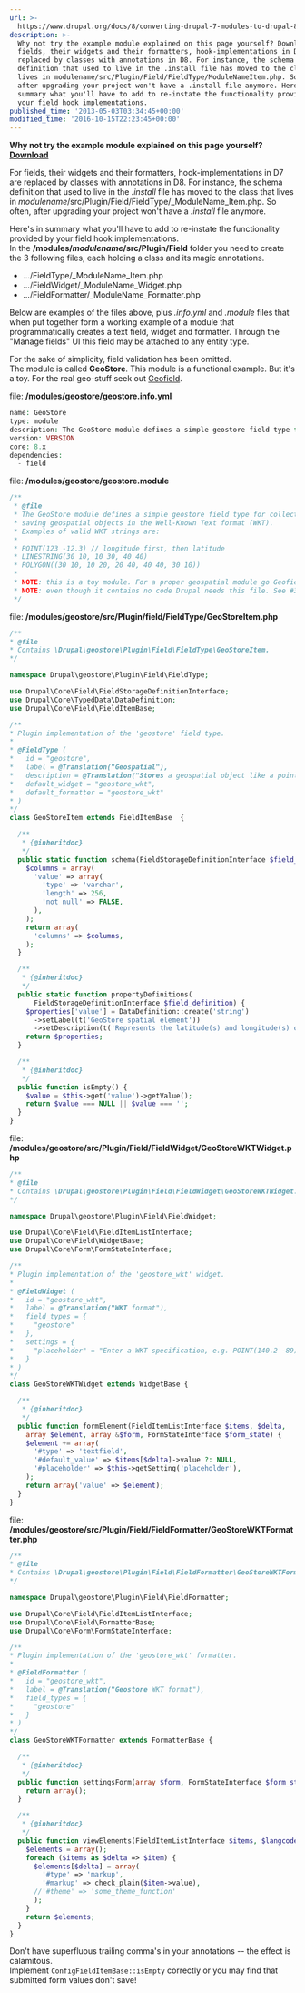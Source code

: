 ```yaml
---
url: >-
  https://www.drupal.org/docs/8/converting-drupal-7-modules-to-drupal-8/d7-to-d8-upgrade-fields-widgets-and-formatters
description: >-
  Why not try the example module explained on this page yourself? Download For
  fields, their widgets and their formatters, hook-implementations in D7 are
  replaced by classes with annotations in D8. For instance, the schema
  definition that used to live in the .install file has moved to the class that
  lives in modulename/src/Plugin/Field/FieldType/ModuleNameItem.php. So often,
  after upgrading your project won't have a .install file anymore. Here's in
  summary what you'll have to add to re-instate the functionality provided by
  your field hook implementations.
published_time: '2013-05-03T03:34:45+00:00'
modified_time: '2016-10-15T22:23:45+00:00'
---
```

**Why not try the example module explained on this page yourself? [Download](http://flink.com.au/sites/default/files/geostore.gz)**

For fields, their widgets and their formatters, hook-implementations in D7 are replaced by classes with annotations in D8\. For instance, the schema definition that used to live in the _.install_ file has moved to the class that lives in _modulename_/src/Plugin/Field/FieldType/_ModuleName_Item.php. So often, after upgrading your project won't have a _.install_ file anymore.

Here's in summary what you'll have to add to re-instate the functionality provided by your field hook implementations.  
In the **/modules/_modulename_/src/Plugin/Field** folder you need to create the 3 following files, each holding a class and its magic annotations.

* .../FieldType/_ModuleName_Item.php
* .../FieldWidget/_ModuleName_Widget.php
* .../FieldFormatter/_ModuleName_Formatter.php

Below are examples of the files above, plus _.info.yml_ and _.module_ files that when put together form a working example of a module that programmatically creates a text field, widget and formatter. Through the "Manage fields" UI this field may be attached to any entity type. 

For the sake of simplicity, field validation has been omitted.  
The module is called **GeoStore**. This module is a functional example. But it's a toy. For the real geo-stuff seek out [Geofield](http://drupal.org/project/geofield).

file: **/modules/geostore/geostore.info.yml**

```php
name: GeoStore
type: module
description: The GeoStore module defines a simple geostore field type for collecting and saving geospatial objects in the Well-Known Text format (WKT).
version: VERSION
core: 8.x
dependencies:
  - field

```

file: **/modules/geostore/geostore.module**

```php
/**
 * @file
 * The GeoStore module defines a simple geostore field type for collecting and
 * saving geospatial objects in the Well-Known Text format (WKT).
 * Examples of valid WKT strings are:
 *
 * POINT(123 -12.3) // longitude first, then latitude
 * LINESTRING(30 10, 10 30, 40 40)
 * POLYGON((30 10, 10 20, 20 40, 40 40, 30 10))
 *
 * NOTE: this is a toy module. For a proper geospatial module go Geofield.
 * NOTE: even though it contains no code Drupal needs this file. See #340723.
 */

```

file: **/modules/geostore/src/Plugin/field/FieldType/GeoStoreItem.php**

```php
/**
* @file
* Contains \Drupal\geostore\Plugin\Field\FieldType\GeoStoreItem.
*/

namespace Drupal\geostore\Plugin\Field\FieldType;

use Drupal\Core\Field\FieldStorageDefinitionInterface;
use Drupal\Core\TypedData\DataDefinition;
use Drupal\Core\Field\FieldItemBase;

/**
* Plugin implementation of the 'geostore' field type.
*
* @FieldType (
*   id = "geostore",
*   label = @Translation("Geospatial"),
*   description = @Translation("Stores a geospatial object like a point."),
*   default_widget = "geostore_wkt",
*   default_formatter = "geostore_wkt"
* )
*/
class GeoStoreItem extends FieldItemBase  {

  /**
   * {@inheritdoc}
   */
  public static function schema(FieldStorageDefinitionInterface $field_definition) {
    $columns = array(
      'value' => array(
        'type' => 'varchar',
        'length' => 256,
        'not null' => FALSE,
      ),
    );
    return array(
      'columns' => $columns,
    );
  }

  /**
   * {@inheritdoc}
   */
  public static function propertyDefinitions(
      FieldStorageDefinitionInterface $field_definition) {
    $properties['value'] = DataDefinition::create('string')
      ->setLabel(t('GeoStore spatial element'))
      ->setDescription(t('Represents the latitude(s) and longitude(s) of the element.'));
    return $properties;
  }

  /**
   * {@inheritdoc}
   */
  public function isEmpty() {
    $value = $this->get('value')->getValue();
    return $value === NULL || $value === '';
  }
}

```

file: **/modules/geostore/src/Plugin/Field/FieldWidget/GeoStoreWKTWidget.php**

```php
/**
* @file
* Contains \Drupal\geostore\Plugin\Field\FieldWidget\GeoStoreWKTWidget.
*/

namespace Drupal\geostore\Plugin\Field\FieldWidget;

use Drupal\Core\Field\FieldItemListInterface;
use Drupal\Core\Field\WidgetBase;
use Drupal\Core\Form\FormStateInterface;

/**
* Plugin implementation of the 'geostore_wkt' widget.
*
* @FieldWidget (
*   id = "geostore_wkt",
*   label = @Translation("WKT format"),
*   field_types = {
*     "geostore"
*   },
*   settings = {
*     "placeholder" = "Enter a WKT specification, e.g. POINT(140.2 -89)"
*   }
* )
*/
class GeoStoreWKTWidget extends WidgetBase {

  /**
   * {@inheritdoc}
   */
  public function formElement(FieldItemListInterface $items, $delta,
    array $element, array &$form, FormStateInterface $form_state) {
    $element += array(
      '#type' => 'textfield',
      '#default_value' => $items[$delta]->value ?: NULL,
      '#placeholder' => $this->getSetting('placeholder'),
    );
    return array('value' => $element);
  }
}

```

file: **/modules/geostore/src/Plugin/Field/FieldFormatter/GeoStoreWKTFormatter.php**

```php
/**
* @file
* Contains \Drupal\geostore\Plugin\Field\FieldFormatter\GeoStoreWKTFormatter.
*/

namespace Drupal\geostore\Plugin\Field\FieldFormatter;

use Drupal\Core\Field\FieldItemListInterface;
use Drupal\Core\Field\FormatterBase;
use Drupal\Core\Form\FormStateInterface;

/**
* Plugin implementation of the 'geostore_wkt' formatter.
*
* @FieldFormatter (
*   id = "geostore_wkt",
*   label = @Translation("Geostore WKT format"),
*   field_types = {
*     "geostore"
*   }
* )
*/
class GeoStoreWKTFormatter extends FormatterBase {

  /**
   * {@inheritdoc}
   */
  public function settingsForm(array $form, FormStateInterface $form_state) {
    return array();
  }

  /**
   * {@inheritdoc}
   */
  public function viewElements(FieldItemListInterface $items, $langcode) {
    $elements = array();
    foreach ($items as $delta => $item) {
      $elements[$delta] = array(
        '#type' => 'markup',
        '#markup' => check_plain($item->value),
      //'#theme' => 'some_theme_function'
      );
    }
    return $elements;
  }
}

```

Don't have superfluous trailing comma's in your annotations -- the effect is calamitous.  
Implement `ConfigFieldItemBase::isEmpty` correctly or you may find that submitted form values don't save!